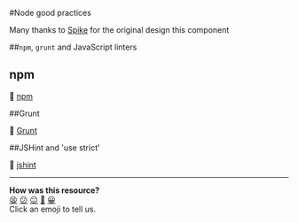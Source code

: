 #Node good practices

Many thanks to [Spike](http://github.com/Spike01) for the original design this component

##`npm`, `grunt` and JavaScript linters

## npm

:pill: [npm](https://github.com/makersacademy/course/blob/main/pills/npm.md)

##Grunt

:pill: [Grunt](https://github.com/makersacademy/course/blob/main/pills/grunt.md)

##JSHint and 'use strict'

:pill: [jshint](https://github.com/makersacademy/course/blob/main/pills/jshint.md)

<!-- BEGIN GENERATED SECTION DO NOT EDIT -->

---

**How was this resource?**  
[😫](https://airtable.com/shrUJ3t7KLMqVRFKR?prefill_Repository=makersacademy/course&prefill_File=node/node_good_practices.md&prefill_Sentiment=😫) [😕](https://airtable.com/shrUJ3t7KLMqVRFKR?prefill_Repository=makersacademy/course&prefill_File=node/node_good_practices.md&prefill_Sentiment=😕) [😐](https://airtable.com/shrUJ3t7KLMqVRFKR?prefill_Repository=makersacademy/course&prefill_File=node/node_good_practices.md&prefill_Sentiment=😐) [🙂](https://airtable.com/shrUJ3t7KLMqVRFKR?prefill_Repository=makersacademy/course&prefill_File=node/node_good_practices.md&prefill_Sentiment=🙂) [😀](https://airtable.com/shrUJ3t7KLMqVRFKR?prefill_Repository=makersacademy/course&prefill_File=node/node_good_practices.md&prefill_Sentiment=😀)  
Click an emoji to tell us.

<!-- END GENERATED SECTION DO NOT EDIT -->
